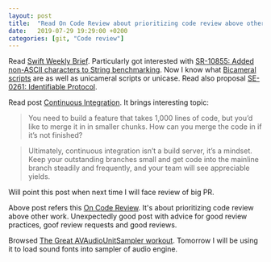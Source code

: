 ```yaml
---
layout: post
title:  "Read On Code Review about prioritizing code review above other work"
date:   2019-07-29 19:29:00 +0200
categories: [git, "Code review"]
---
```

Read [Swift Weekly Brief](https://swiftweekly.github.io/issue-139/). Particularly got interested with [SR-10855: Added non-ASCII characters to String benchmarking](https://github.com/apple/swift/pull/25309). Now I know what [Bicameral scripts](https://en.wikipedia.org/wiki/Letter_case#Bicameral_script) are as well as unicameral scripts or unicase. Read also proposal [SE-0261: Identifiable Protocol](https://forums.swift.org/t/se-0261-identifiable-protocol/26602).

Read post [Continuous Integration](http://khanlou.com/2019/07/continuous-integration/). It brings interesting topic:

> You need to build a feature that takes 1,000 lines of code, but you’d like to merge it in in smaller chunks. How can you merge the code in if it’s not finished?

> Ultimately, continuous integration isn’t a build server, it’s a mindset. Keep your outstanding branches small and get code into the mainline branch steadily and frequently, and your team will see appreciable yields.

Will point this post when next time I will face review of big PR.

Above post refers this [On Code Review](https://medium.com/@9len/on-code-review-16ea85f7c585). It's about prioritizing code review above other work. Unexpectedly good post with advice for good review practices, goof review requests and good reviews.

Browsed [The Great AVAudioUnitSampler workout](http://www.rockhoppertech.com/blog/the-great-avaudiounitsampler-workout/). Tomorrow I will be using it to load sound fonts into sampler of audio engine.

